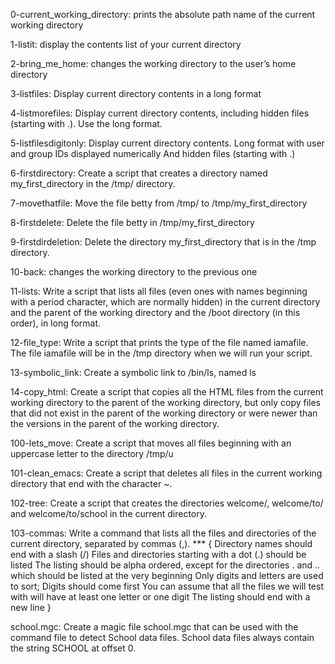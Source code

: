 0-current_working_directory: prints the absolute path name of the current working directory

1-listit: display the contents list of your current directory

2-bring_me_home: changes the working directory to the user’s home directory

3-listfiles: Display current directory contents in a long format

4-listmorefiles: Display current directory contents, including hidden files (starting with .). Use the long format.

5-listfilesdigitonly: Display current directory contents. Long format with user and group IDs displayed numerically And hidden files (starting with .)

6-firstdirectory: Create a script that creates a directory named my_first_directory in the /tmp/ directory.

7-movethatfile: Move the file betty from /tmp/ to /tmp/my_first_directory

8-firstdelete: Delete the file betty in /tmp/my_first_directory

9-firstdirdeletion: Delete the directory my_first_directory that is in the /tmp directory.

10-back: changes the working directory to the previous one

11-lists: Write a script that lists all files (even ones with names beginning with a period character, which are normally hidden) in the current directory and the parent of the working directory and the /boot directory (in this order), in long format.

12-file_type: Write a script that prints the type of the file named iamafile. The file iamafile will be in the /tmp directory when we will run your script.

13-symbolic_link: Create a symbolic link to /bin/ls, named ls

14-copy_html: Create a script that copies all the HTML files from the current working directory to the parent of the working directory, but only copy files that did not exist in the parent of the working directory or were newer than the versions in the parent of the working directory.

100-lets_move: Create a script that moves all files beginning with an uppercase letter to the directory /tmp/u

101-clean_emacs: Create a script that deletes all files in the current working directory that end with the character ~.

102-tree: Create a script that creates the directories welcome/, welcome/to/ and welcome/to/school in the current directory.

103-commas: Write a command that lists all the files and directories of the current directory, separated by commas (,). *** { Directory names should end with a slash (/) Files and directories starting with a dot (.) should be listed The listing should be alpha ordered, except for the directories . and .. which should be listed at the very beginning Only digits and letters are used to sort; Digits should come first You can assume that all the files we will test with will have at least one letter or one digit The listing should end with a new line }

school.mgc: Create a magic file school.mgc that can be used with the command file to detect School data files. School data files always contain the string SCHOOL at offset 0.
